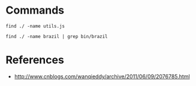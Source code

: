 # Commands

```
find ./ -name utils.js
```

```
find ./ -name brazil | grep bin/brazil 
```

# References

 - http://www.cnblogs.com/wanqieddy/archive/2011/06/09/2076785.html